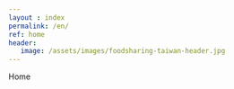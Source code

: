 ```yaml
---
layout : index
permalink: /en/
ref: home
header:
   image: /assets/images/foodsharing-taiwan-header.jpg
---
```


Home
